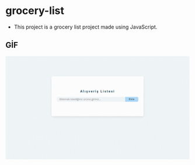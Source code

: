 # grocery-list

- This project is a grocery list project made using JavaScript.

## GİF

<img src="grocery.gif" />
